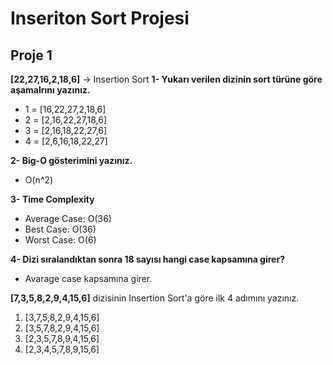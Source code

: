 # Inseriton Sort Projesi
## Proje 1
**[22,27,16,2,18,6]** -> Insertion Sort
**1- Yukarı verilen dizinin sort türüne göre aşamalrını yazınız.**
* 1 = [16,22,27,2,18,6] 
* 2 = [2,16,22,27,18,6]
* 3 = [2,16,18,22,27,6]
* 4 = [2,6,16,18,22,27]

**2- Big-O gösterimini yazınız.**
* O(n^2)

**3- Time Complexity**
* Average Case: O(36)
* Best Case: O(36)
* Worst Case: O(6)

**4- Dizi sıralandıktan sonra 18 sayısı hangi case kapsamına girer?**
* Avarage case kapsamına girer.

**[7,3,5,8,2,9,4,15,6]** dizisinin Insertion Sort'a göre ilk 4 adımını yazınız.
1. [3,7,5,8,2,9,4,15,6]
2. [3,5,7,8,2,9,4,15,6]
3. [2,3,5,7,8,9,4,15,6]
4. [2,3,4,5,7,8,9,15,6]
